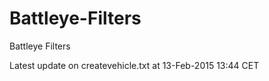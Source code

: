 Battleye-Filters
================

Battleye Filters

Latest update on createvehicle.txt at 13-Feb-2015 13:44 CET
